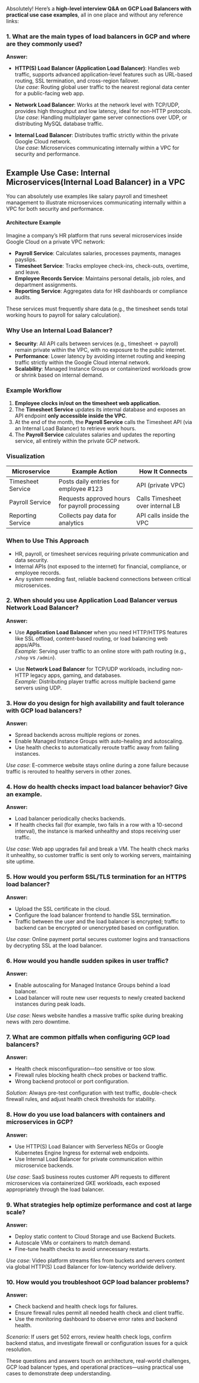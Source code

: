 Absolutely! Here’s a **high-level interview Q&A on GCP Load Balancers with practical use case examples**, all in one place and without any reference links:

### 1. What are the main types of load balancers in GCP and where are they commonly used?

**Answer:**  
- **HTTP(S) Load Balancer (Application Load Balancer)**: Handles web traffic, supports advanced application-level features such as URL-based routing, SSL termination, and cross-region failover.  
  *Use case*: Routing global user traffic to the nearest regional data center for a public-facing web app.

- **Network Load Balancer**: Works at the network level with TCP/UDP, provides high throughput and low latency, ideal for non-HTTP protocols.  
  *Use case*: Handling multiplayer game server connections over UDP, or distributing MySQL database traffic.

- **Internal Load Balancer**: Distributes traffic strictly within the private Google Cloud network.  
  *Use case*: Microservices communicating internally within a VPC for security and performance.
## Example Use Case: Internal Microservices(Internal Load Balancer) in a VPC  
You can absolutely use examples like salary payroll and timesheet management to illustrate microservices communicating internally within a VPC for both security and performance.

#### Architecture Example

Imagine a company’s HR platform that runs several microservices inside Google Cloud on a private VPC network:
- **Payroll Service**: Calculates salaries, processes payments, manages payslips.
- **Timesheet Service**: Tracks employee check-ins, check-outs, overtime, and leave.
- **Employee Records Service**: Maintains personal details, job roles, and department assignments.
- **Reporting Service**: Aggregates data for HR dashboards or compliance audits.

These services must frequently share data (e.g., the timesheet sends total working hours to payroll for salary calculation).

### Why Use an Internal Load Balancer?

- **Security**: All API calls between services (e.g., timesheet → payroll) remain private within the VPC, with no exposure to the public internet.
- **Performance**: Lower latency by avoiding internet routing and keeping traffic strictly within the Google Cloud internal network.
- **Scalability**: Managed Instance Groups or containerized workloads grow or shrink based on internal demand.

### Example Workflow

1. **Employee clocks in/out on the timesheet web application.**
2. The **Timesheet Service** updates its internal database and exposes an API endpoint **only accessible inside the VPC**.
3. At the end of the month, the **Payroll Service** calls the Timesheet API (via an Internal Load Balancer) to retrieve work hours.
4. The **Payroll Service** calculates salaries and updates the reporting service, all entirely within the private GCP network.

### Visualization

| Microservice         | Example Action                                    | How It Connects                  |
|----------------------|---------------------------------------------------|----------------------------------|
| Timesheet Service    | Posts daily entries for employee #123             | API (private VPC)                |
| Payroll Service      | Requests approved hours for payroll processing    | Calls Timesheet over internal LB |
| Reporting Service    | Collects pay data for analytics                   | API calls inside the VPC         |

### When to Use This Approach

- HR, payroll, or timesheet services requiring private communication and data security.
- Internal APIs (not exposed to the internet) for financial, compliance, or employee records.
- Any system needing fast, reliable backend connections between critical microservices.

### 2. When should you use Application Load Balancer versus Network Load Balancer?

**Answer:**  
- Use **Application Load Balancer** when you need HTTP/HTTPS features like SSL offload, content-based routing, or load balancing web apps/APIs.  
  *Example*: Serving user traffic to an online store with path routing (e.g., `/shop` vs `/admin`).

- Use **Network Load Balancer** for TCP/UDP workloads, including non-HTTP legacy apps, gaming, and databases.  
  *Example*: Distributing player traffic across multiple backend game servers using UDP.

### 3. How do you design for high availability and fault tolerance with GCP load balancers?

**Answer:**  
- Spread backends across multiple regions or zones.
- Enable Managed Instance Groups with auto-healing and autoscaling.
- Use health checks to automatically reroute traffic away from failing instances.
  
*Use case*: E-commerce website stays online during a zone failure because traffic is rerouted to healthy servers in other zones.

### 4. How do health checks impact load balancer behavior? Give an example.

**Answer:**  
- Load balancer periodically checks backends.
- If health checks fail (for example, two fails in a row with a 10-second interval), the instance is marked unhealthy and stops receiving user traffic.
  
*Use case*: Web app upgrades fail and break a VM. The health check marks it unhealthy, so customer traffic is sent only to working servers, maintaining site uptime.

### 5. How would you perform SSL/TLS termination for an HTTPS load balancer?

**Answer:**  
- Upload the SSL certificate in the cloud.
- Configure the load balancer frontend to handle SSL termination.
- Traffic between the user and the load balancer is encrypted; traffic to backend can be encrypted or unencrypted based on configuration.
  
*Use case*: Online payment portal secures customer logins and transactions by decrypting SSL at the load balancer.

### 6. How would you handle sudden spikes in user traffic?

**Answer:**  
- Enable autoscaling for Managed Instance Groups behind a load balancer.
- Load balancer will route new user requests to newly created backend instances during peak loads.
  
*Use case*: News website handles a massive traffic spike during breaking news with zero downtime.

### 7. What are common pitfalls when configuring GCP load balancers?

**Answer:**  
- Health check misconfiguration—too sensitive or too slow.
- Firewall rules blocking health check probes or backend traffic.
- Wrong backend protocol or port configuration.
  
*Solution*: Always pre-test configuration with test traffic, double-check firewall rules, and adjust health check thresholds for stability.

### 8. How do you use load balancers with containers and microservices in GCP?

**Answer:**  
- Use HTTP(S) Load Balancer with Serverless NEGs or Google Kubernetes Engine Ingress for external web endpoints.
- Use Internal Load Balancer for private communication within microservice backends.

*Use case*: SaaS business routes customer API requests to different microservices via containerized GKE workloads, each exposed appropriately through the load balancer.

### 9. What strategies help optimize performance and cost at large scale?

**Answer:**  
- Deploy static content to Cloud Storage and use Backend Buckets.
- Autoscale VMs or containers to match demand.
- Fine-tune health checks to avoid unnecessary restarts.

*Use case*: Video platform streams files from buckets and servers content via global HTTP(S) Load Balancer for low-latency worldwide delivery.

### 10. How would you troubleshoot GCP load balancer problems?

**Answer:**  
- Check backend and health check logs for failures.
- Ensure firewall rules permit all needed health check and client traffic.
- Use the monitoring dashboard to observe error rates and backend health.
  
*Scenario*: If users get 502 errors, review health check logs, confirm backend status, and investigate firewall or configuration issues for a quick resolution.

These questions and answers touch on architecture, real-world challenges, GCP load balancer types, and operational practices—using practical use cases to demonstrate deep understanding.
